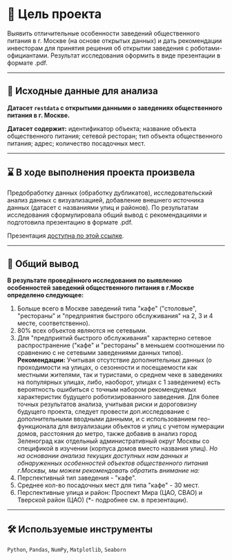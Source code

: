 # 🎯 Цель проекта
Выявить отличительные особенности заведений общественного питания в г. Москве (на основе открытых данных) и дать рекомендации инвесторам для принятия решения об открытии заведения с роботами-официантами. Результат исследования оформить в виде презентации в формате .pdf.
<hr>

## 📂 Исходные данные для анализа
**Датасет `restdata` с открытыми данными о заведениях общественного питания в г. Москве.**

**Датасет содержит:**
идентификатор объекта; название объекта общественного питания; сетевой ресторан; тип объекта общественного питания; адрес; количество посадочных мест.
<hr>

## ⌛ В ходе выполнения проекта произвела
Предобработку данных (обработку дубликатов), исследовательский анализ данных с визуализацией, добавление внешнего источника данных (датасет с названиями улиц и районов). По результатам исследования сформулировала общий вывод с рекомендациями и подготовила презентацию в формате .pdf.

Презентация [доступна по этой ссылке](https://drive.google.com/file/d/15N3pF0zsgBIr0D_eT9RB_2KRrO-o-bv1/view?usp=sharing).
<hr>

## 📃 Общий вывод
**В результате проведённого исследования по выявлению особенностей заведений общественного питания в г.Москве определено следующее:**
1. Больше всего в Москве заведений типа "кафе" ("столовые", "рестораны" и "предприятия быстрого обслуживания" на 2, 3 и 4 месте, соответственно).
2. 80% всех объектов являются не сетевыми.
3. Для "предприятий быстрого обслуживания" характерно сетевое распространение ("кафе" и "рестораны" в меньшем соотношении по сравнению с не сетевыми заведениями данных типов).
**Рекомендации:**
Учитывая отсутствие дополнительных данных (о проходимости на улицах, о сезонности и посещаемости как местными жителями, так и туристами, о среднем чеке в заведениях на популярных улицах, либо, наоборот, улицах с 1 заведением) есть вероятность ошибиться с точным набором рекомендуемых характеристик будущего роботизированного заведения. Для более точных результатов анализа, учитывая риски и дороговизну будущего проекта, следует провести доп.исследование с дополнительными вводными данными, и с использованием гео-функционала для визуализации объектов и улиц с учетом нумерации домов, расстояния до метро, также добавив в анализ город Зеленоград как отдельный административный округ Москвы со спецификой в изучении (корпуса домов вместо названия улиц).
*Но на основании анализа текущих доступных нам данных и обнаруженных особенностей объектов общественного питания г.Москвы, мы можем рекомендовать обратить внимание на:*
1. Перспективный тип заведения - "кафе".
2. Среднее кол-во посадочных мест для типа "кафе" - 30 мест.
3. Перспективные улица и район: Проспект Мира (ЦАО, СВАО) и Тверской район (ЦАО) (*- подробнее см. в презентации).
<hr>

## 🛠️ Используемые инструменты
`Python`, `Pandas`, `NumPy`, `Matplotlib`, `Seaborn`
